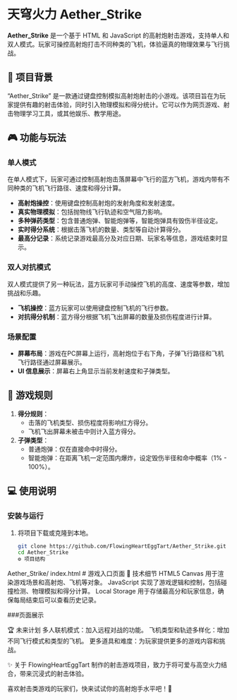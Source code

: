# 天穹火力 Aether_Strike 

**Aether_Strike** 是一个基于 HTML 和 JavaScript 的高射炮射击游戏，支持单人和双人模式。玩家可操控高射炮打击不同种类的飞机，体验逼真的物理效果与飞行挑战。

## 🌌 项目背景
“Aether_Strike” 是一款通过键盘控制模拟高射炮射击的小游戏。该项目旨在为玩家提供有趣的射击体验，同时引入物理模拟和得分统计。它可以作为网页游戏、射击物理学习工具，或其他娱乐、教学用途。

## 🎮 功能与玩法

### 单人模式
在单人模式下，玩家可通过控制高射炮击落屏幕中飞行的蓝方飞机，游戏内带有不同种类的飞机飞行路径、速度和得分计算。

- **高射炮操控**：使用键盘控制高射炮的发射角度和发射速度。
- **真实物理模拟**：包括抛物线飞行轨迹和空气阻力影响。
- **多种弹药类型**：包含普通炮弹、智能炮弹等，智能炮弹具有毁伤半径设定。
- **实时得分系统**：根据击落飞机的数量、类型等自动计算得分。
- **最高分记录**：系统记录游戏最高分及对应日期、玩家名等信息，游戏结束时显示。

### 双人对抗模式
双人模式提供了另一种玩法，蓝方玩家可手动操控飞机的高度、速度等参数，增加挑战和乐趣。

- **飞机操控**：蓝方玩家可以使用键盘控制飞机的飞行参数。
- **对抗得分机制**：蓝方得分根据飞机飞出屏幕的数量及损伤程度进行计算。

### 场景配置
- **屏幕布局**：游戏在PC屏幕上运行，高射炮位于右下角，子弹飞行路径和飞机飞行路径通过屏幕展示。
- **UI 信息展示**：屏幕右上角显示当前发射速度和子弹类型。
  
## 🧩 游戏规则
1. **得分规则**：
   - 击落的飞机类型、损伤程度将影响红方得分。
   - 飞机飞出屏幕未被击中则计入蓝方得分。
2. **子弹类型**：
   - 普通炮弹：仅在直接命中时得分。
   - 智能炮弹：在距离飞机一定范围内爆炸，设定毁伤半径和命中概率（1% - 100%）。

## 💻 使用说明

### 安装与运行
1. 将项目下载或克隆到本地。
   ```bash
   git clone https://github.com/FlowingHeartEggTart/Aether_Strike.git
   cd Aether_Strike
   ⚙️ 项目结构
Aether_Strike/
index.html              # 游戏入口页面
🔧 技术细节
HTML5 Canvas 用于渲染游戏场景和高射炮、飞机等对象。
JavaScript 实现了游戏逻辑和控制，包括碰撞检测、物理模拟和得分计算。
Local Storage 用于存储最高分和玩家信息，确保每局结束后可以查看历史记录。

###页面展示




🏆 未来计划
多人联机模式：加入远程对战的功能。
飞机类型和轨迹多样化：增加不同飞行模式和类型的飞机。
更多道具和难度：为玩家提供更多的游戏内容和挑战。

✨ 关于
FlowingHeartEggTart 制作的射击游戏项目，致力于将可爱与高空火力结合，带来沉浸式的射击体验。

喜欢射击类游戏的玩家们，快来试试你的高射炮手水平吧！🎉
